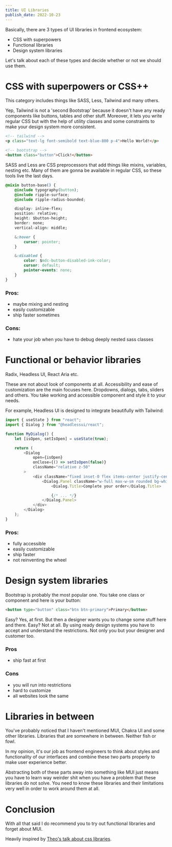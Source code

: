 ```yaml
---
title: UI Libraries
publish_date: 2022-10-23
---
```


Basically, there are 3 types of UI libraries in frontend ecosystem:

-   CSS with superpowers
-   Functional libraries
-   Design system libraries

Let's talk about each of these types and decide whether or not we should use them.

# CSS with superpowers or CSS++

This category includes things like SASS, Less, Tailwind and many others.

Yep, Tailwind is not a 'second Bootstrap' because it doesn't have any ready components like buttons, tables and other stuff. Moreover, it lets you write regular CSS but with the help of utility classes and some constraints to make your design system more consistent.

```html
<!-- tailwind -->
<p class="text-lg font-semibold text-blue-800 p-4">Hello World!</p>

<!-- bootstrap -->
<button class="button">Click!</button>
```

SASS and Less are CSS preprocessors that add things like mixins, variables, nesting etc. Many of them are gonna be available in regular CSS, so these tools live the last days.

```css
@mixin button-base() {
	@include typography(button);
	@include ripple-surface;
	@include ripple-radius-bounded;

	display: inline-flex;
	position: relative;
	height: $button-height;
	border: none;
	vertical-align: middle;

	&:hover {
		cursor: pointer;
	}

	&:disabled {
		color: $mdc-button-disabled-ink-color;
		cursor: default;
		pointer-events: none;
	}
}
```

### Pros:

-   maybe mixing and nesting
-   easily customizable
-   ship faster sometimes

### Cons:

-   hate your job when you have to debug deeply nested sass classes

# Functional or behavior libraries

Radix, Headless UI, React Aria etc.

These are not about look of components at all. Accessibility and ease of customization are the main focuses here. Dropdowns, dialogs, tabs, sliders and others. You take working and accessible component and style it to your needs.

For example, Headless UI is designed to integrate beautifully with Tailwind:

```js
import { useState } from "react";
import { Dialog } from "@headlessui/react";

function MyDialog() {
	let [isOpen, setIsOpen] = useState(true);

	return (
		<Dialog
			open={isOpen}
			onClose={() => setIsOpen(false)}
			className="relative z-50"
		>
			<div className="fixed inset-0 flex items-center justify-center p-4">
				<Dialog.Panel className="w-full max-w-sm rounded bg-white">
					<Dialog.Title>Complete your order</Dialog.Title>

					{/* ... */}
				</Dialog.Panel>
			</div>
		</Dialog>
	);
}
```

### Pros:

-   fully accessible
-   easily customizable
-   ship faster
-   not reinventing the wheel

# Design system libraries

Bootstrap is probably the most popular one. You take one class or component and here is your button:

```html
<button type="button" class="btn btn-primary">Primary</button>
```

Easy? Yes, at first. But then a designer wants you to change some stuff here and there. Easy? Not at all. By using ready design systems you have to accept and understand the restrictions. Not only you but your designer and customer too.

### Pros

-   ship fast at first

### Cons

-   you will run into restrictions
-   hard to customize
-   all websites look the same

# Libraries in between

You've probably noticed that I haven't mentioned MUI, Chakra UI and some other libraries. Libraries that are somewhere in between. Neither fish or fowl.

In my opinion, it's our job as frontend engineers to think about styles and functionality of our interfaces and combine these two parts properly to make user experience better.

Abstracting both of these parts away into something like MUI just means you have to learn way weirder shit when you have a problem that these libraries do not solve. You need to know these libraries and their limitations very well in order to work around them at all.

# Conclusion

With all that said I do recommend you to try out functional libraries and forget about MUI.

Heavily inspired by [Theo's talk about css libraries](https://youtu.be/CQuTF-bkOgc).
